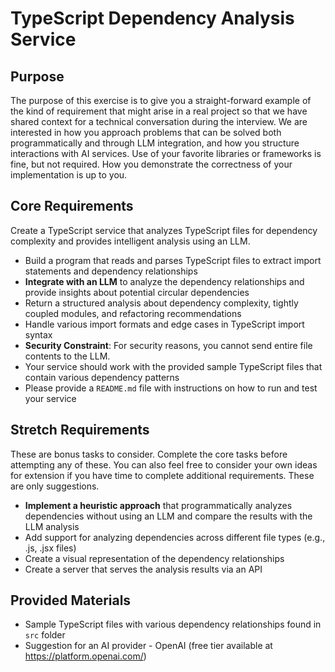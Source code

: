 # **TypeScript Dependency Analysis Service**

## **Purpose**
The purpose of this exercise is to give you a straight-forward example of the kind of requirement that might arise in a real project so that we have shared context for a technical conversation during the interview. We are interested in how you approach problems that can be solved both programmatically and through LLM integration, and how you structure interactions with AI services. Use of your favorite libraries or frameworks is fine, but not required. How you demonstrate the correctness of your implementation is up to you.

## **Core Requirements**

Create a TypeScript service that analyzes TypeScript files for dependency complexity and provides intelligent analysis using an LLM.

- Build a program that reads and parses TypeScript files to extract import statements and dependency relationships
- **Integrate with an LLM** to analyze the dependency relationships and provide insights about potential circular dependencies
- Return a structured analysis about dependency complexity, tightly coupled modules, and refactoring recommendations
- Handle various import formats and edge cases in TypeScript import syntax
- **Security Constraint**: For security reasons, you cannot send entire file contents to the LLM.
- Your service should work with the provided sample TypeScript files that contain various dependency patterns
- Please provide a `README.md` file with instructions on how to run and test your service

## **Stretch Requirements**

These are bonus tasks to consider. Complete the core tasks before attempting any of these. You can also feel free to consider your own ideas for extension if you have time to complete additional requirements. These are only suggestions.

- **Implement a heuristic approach** that programmatically analyzes dependencies without using an LLM and compare the results with the LLM analysis
- Add support for analyzing dependencies across different file types (e.g., .js, .jsx files)
- Create a visual representation of the dependency relationships
- Create a server that serves the analysis results via an API

## **Provided Materials**
- Sample TypeScript files with various dependency relationships found in `src` folder
- Suggestion for an AI provider - OpenAI (free tier available at https://platform.openai.com/)